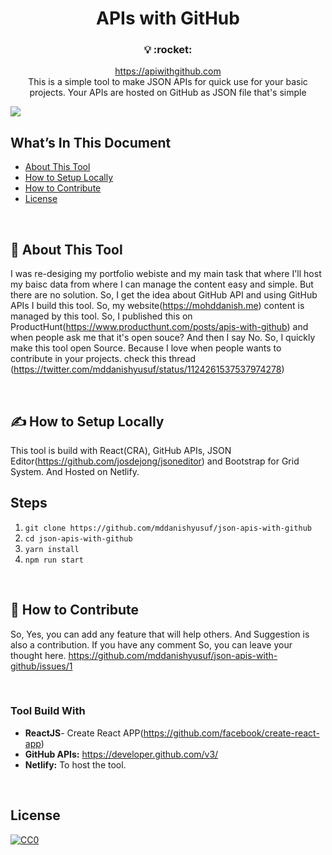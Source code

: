 <h1 align="center">
  APIs with GitHub
</h1>

<h3 align="center">
  💡 :rocket:
</h3>
<p align="center">
  <a href="https://apiwithgithub.com" target="_blank">https://apiwithgithub.com</a><br/>
  This is a simple tool to make JSON APIs for quick use for your basic projects. Your APIs are hosted on GitHub as JSON file that's simple
</p>

<a href="https://apiwithgithub.com" target="_blank"><img src="https://user-images.githubusercontent.com/9165019/57135078-db7e8e80-6dc5-11e9-8043-44517d4edef1.png"/></a>


## What’s In This Document

- [About This Tool](#-about-this-tool)
- [How to Setup Locally](#-how-to-setup-locally)
- [How to Contribute](#-how-to-contribute)
- [License](#license)

<br/>

## 📖 About This Tool

I was re-desiging my portfolio webiste and my main task that where I'll host my baisc data from where I can manage the content easy and simple. But there are no solution. So, I get the idea about GitHub API and using GitHub APIs I build this tool. So, my website(https://mohddanish.me) content is managed by this tool. So, I published this on ProductHunt(https://www.producthunt.com/posts/apis-with-github) and when people ask me that it's open souce? And then I say No. So, I quickly make this tool open Source. Because I love when people wants to contribute in your projects. check this thread (https://twitter.com/mddanishyusuf/status/1124261537537974278)

<br/>

## ✍ How to Setup Locally

This tool is build with React(CRA), GitHub APIs, JSON Editor(https://github.com/josdejong/jsoneditor) and Bootstrap for Grid System. And Hosted on Netlify.

## Steps

1. `git clone https://github.com/mddanishyusuf/json-apis-with-github`
2. `cd json-apis-with-github`
3. `yarn install`
4. `npm run start`

<br/>

## 🤝 How to Contribute

So, Yes, you can add any feature that will help others. And Suggestion is also a contribution. If you have any comment So, you can leave your thought here. https://github.com/mddanishyusuf/json-apis-with-github/issues/1

<br/>

### Tool Build With

- **ReactJS**- Create React APP(https://github.com/facebook/create-react-app)
- **GitHub APIs:** https://developer.github.com/v3/
- **Netlify:** To host the tool.

<br/>

## License

[![CC0](http://mirrors.creativecommons.org/presskit/buttons/88x31/svg/cc-zero.svg)](https://creativecommons.org/publicdomain/zero/1.0/)

